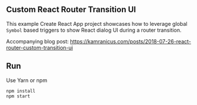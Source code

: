 ## Custom React Router Transition UI

This example Create React App project showcases how to leverage global `Symbol`
based triggers to show React dialog UI during a router transition.

Accompanying blog post: https://kamranicus.com/posts/2018-07-26-react-router-custom-transition-ui

## Run

Use Yarn or npm

    npm install
    npm start
